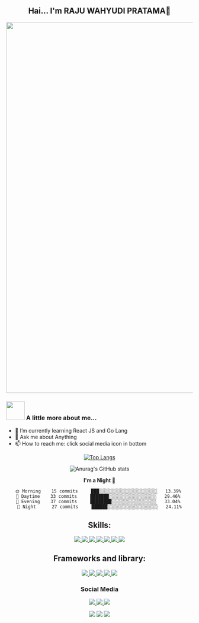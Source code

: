 
<link href="https://cdn.jsdelivr.net/npm/bootstrap@5.2.0-beta1/dist/css/bootstrap.min.css" rel="stylesheet" integrity="sha384-0evHe/X+R7YkIZDRvuzKMRqM+OrBnVFBL6DOitfPri4tjfHxaWutUpFmBp4vmVor" crossorigin="anonymous">
  </head>
<h2 align = center >Hai... I'm RAJU WAHYUDI PRATAMA🙏 </h2>
<img src="https://c.tenor.com/O3wVsHxbh68AAAAC/killjoy-valorant.gif" width="1000">



### <img src="https://media.giphy.com/media/VgCDAzcKvsR6OM0uWg/giphy.gif" width="50"> A little more about me...  

<!-- ### <img src="https://media.giphy.com/media/VgCDAzcKvsR6OM0uWg/giphy.gif" width="50"> A little more about me...   -->

 - 🌱 I’m currently learning React JS and Go Lang
 - 💬 Ask me about Anything
 - 📫 How to reach me: click social media icon in bottom
<!-- - 🔭 I’m currently working on ... PT. Sahabat Professional Indonesia
- 🌱 I’m currently learning ... react.js
- 👯 I’m looking to collaborate on ... react.js
- 🤔 I’m looking for help with ...
- 💬 Ask me about ... anything
- 📫 How to reach me: ...
- 😄 Pronouns: ... he/him
- ⚡ Fun fact: ...  -->


<div align = center> 
  
  [![Top Langs](https://github-readme-stats.vercel.app/api/top-langs/?username=rwhytm&layout=compact)](https://github.com/rwhytm/github-readme-stats)
  





![Anurag's GitHub stats](https://github-readme-stats.vercel.app/api?username=rwhytm&show_icons=true&theme=radical)


         
         
**I'm a Night 🦉** 

```text
🌞 Morning    15 commits     ███░░░░░░░░░░░░░░░░░░░░░░   13.39% 
🌆 Daytime    33 commits     ███████░░░░░░░░░░░░░░░░░░   29.46% 
🌃 Evening    37 commits     ████████░░░░░░░░░░░░░░░░░   33.04% 
🌙 Night      27 commits     ██████░░░░░░░░░░░░░░░░░░░   24.11%
```

##  Skills:

<p align="center">
  
  <a href="https://developer.mozilla.org/en-US/docs/Web/JavaScript">
    <img src="https://skillicons.dev/icons?i=js" />
  </a>
  <a href="https://developer.mozilla.org/en-US/docs/Web/CSS?retiredLocale=id">
    <img src="https://skillicons.dev/icons?i=css" />
  </a>
  <a href="https://www.w3schools.com/html/">
    <img src="https://skillicons.dev/icons?i=html" />
  </a>
  </a><a href="https://www.mysql.com/">
    <img src="https://skillicons.dev/icons?i=mysql" />
  </a>
  <a href="https://www.php.net/">
    <img src="https://skillicons.dev/icons?i=php" />
  </a>
  <a href="https://www.python.org">
    <img src="https://skillicons.dev/icons?i=python" />
  
  <a href="https://dart.dev/">
    <img src="https://skillicons.dev/icons?i=dart" />
  </a>
</p>

<!-- <p align="left"> 
    <a href="https://dart.dev/" target="_blank"> <img src="https://img.shields.io/badge/-Dart-1C2834?logo=dart&logoColor=white&style=flat" alt="express" /> </a>
    <a href="https://developer.mozilla.org/en-US/docs/Web/JavaScript" target="_blank"> <img src="https://img.shields.io/badge/JavaScript%20-%23F7DF1E.svg?logo=javascript&logoColor=black"/> </a>
     <a href="https://www.php.net/" target="_blank"> <img src="https://img.shields.io/badge/PHP-%23777BB4.svg?logo=php&logoColor=white" alt="express" /> </a>
    <a href="https://www.python.org" target="_blank"> <img src="https://img.shields.io/badge/Python%20-%2314354C.svg?logo=python&logoColor=white"/> </a> 
    <a style="padding-right:8px;" href="https://www.mysql.com/" target="_blank"> <img src="https://img.shields.io/badge/-Mysql-3E6E93?logo=mysql&logoColor=white&style=flat"/> </a> 
         <a href="https://developer.mozilla.org/en-US/docs/Web/CSS?retiredLocale=id" target="_blank"> <img src="https://img.shields.io/badge/CSS-%23777BB4.svg?logo=CSS&logoColor=3260E0" alt="express" /> </a>
</p> -->


##  Frameworks and library:

<p align="center">
  <a href="https://getbootstrap.com/">
    <img src="https://skillicons.dev/icons?i=bootstrap" />
  </a>
  <a href="https://laravel.com/">
    <img src="https://skillicons.dev/icons?i=laravel" />
  </a>
  <a href="https://flutter.dev/?gclid=Cj0KCQjw6pOTBhCTARIsAHF23fKXwKjR0vU64iadxalBejDmLOZnbvgzqUFAiZRnsUtvJ31gq-l254kaAjnPEALw_wcB&gclsrc=aw.ds">
    <img src="https://skillicons.dev/icons?i=flutter" />
  </a>
  <a href="https://tailwindcss.com/">
    <img src="https://skillicons.dev/icons?i=tailwind" />
  </a>
  <a href="https://reactjs.org/">
    <img src="https://skillicons.dev/icons?i=react" />
  </a>
</p>

### Social Media

<p align="center">
  <a href="https://www.instagram.com/rajuwp/">
    <img src="https://skillicons.dev/icons?i=instagram" />
  </a>
  <a href="https://www.linkedin.com/in/raju-wahyudi-739995158/">
    <img src="https://skillicons.dev/icons?i=linkedin" />
  </a>
  <a href="https://www.instagram.com/techid.developer/?hl=en">
    <img src="https://skillicons.dev/icons?i=instagram" />
  </a>
</p>

<p align="center">
<!-- <a href="https://www.linkedin.com/in/raju-wahyudi-739995158/"><img src="https://img.shields.io/badge/-Linked%20in-0073B1?logo=linkedin&logoColor=white&style=flat" /></a> -->
<a href="mailto:rajuwahyudi842@gmail.com"><img src="https://img.shields.io/badge/-Rajuwahyudi842@gmail.com-F62100?logo=gmail&logoColor=white&style=flat" / ></a>
<!-- <a href="https://www.instagram.com/rajuwp/"><img src="https://img.shields.io/badge/-Rajuwp-C434A1?logo=instagram&logoColor=white&style=flat" /></a>
  <a href="https://www.instagram.com/techid.developer/?hl=en"><img src="https://img.shields.io/badge/-TechIdDeveloper-C434A1?logo=instagram&logoColor=white&style=flat" /></a> -->
<a href="https://www.youtube.com/channel/UCGlZvAy2-v6M9VtbKsIqjGA"><img src="https://img.shields.io/badge/-Youtube-202020?logo=youtube&logoColor=FF0000&style=flat" /></a>
  <a href="https://www.fiverr.com/techidn"><img src="https://img.shields.io/badge/-Fiverr-FFFFFF?logo=fiverr&logoColor=1DBF73&style=flat" /></a>


